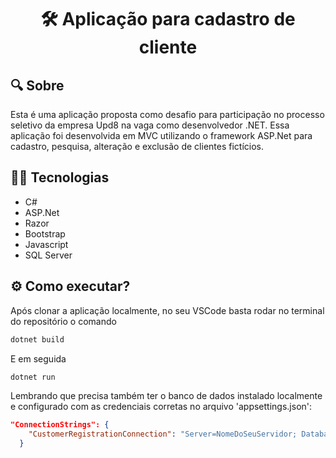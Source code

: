 <p align="center">

</p>
<h1 align="center"> 🛠️ Aplicação para cadastro de cliente </h1>

## 🔍 Sobre
Esta é uma aplicação proposta como desafio para participação no processo seletivo
da empresa Upd8 na vaga como desenvolvedor .NET.
Essa aplicação foi desenvolvida em MVC utilizando o framework ASP.Net para cadastro, 
pesquisa, alteração e exclusão de clientes fictícios.

## 🧑‍💻 Tecnologias
* C# 
* ASP.Net 
* Razor
* Bootstrap
* Javascript
* SQL Server

## ⚙️ Como executar?
Após clonar a aplicação localmente, no seu VSCode basta rodar no terminal do repositório o comando
```bash
dotnet build
```
E em seguida
```bash
dotnet run
```
Lembrando que precisa também ter o banco de dados instalado localmente e configurado com as credenciais corretas no arquivo 'appsettings.json':

```json
"ConnectionStrings": {
    "CustomerRegistrationConnection": "Server=NomeDoSeuServidor; Database=CustomerRegistrationDb; Integrated Security=True; trustServerCertificate=true;"
  }
```
